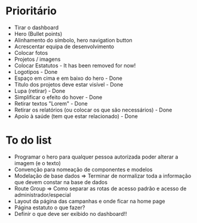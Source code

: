 # Prioritário

- Tirar o dashboard
- Hero (Bullet points)
- Alinhamento do símbolo, hero navigation button 
- Acrescentar equipa de desenvolvimento 
- Colocar fotos 
- Projetos / imagens 
- Colocar Estatutos - It has been removed for now! 
- Logotipos - Done
- Espaço em cima e em baixo do hero - Done 
- Título dos projetos deve estar visível - Done
- Lupa (retirar) - Done
- Simplificar o efeito do hover - Done 
- Retirar textos "Lorem" - Done 
- Retirar os relatórios (ou colocar os que são necessários) - Done 
- Apoio à saúde (tem que estar relacionado) - Done 

# To do list 

- Programar o hero para qualquer pessoa autorizada poder alterar a imagem (e o texto)
- Convenção para nomeação de componentes e modelos
- Modelação de base dados => Terminar de normalizar toda a informação que devem constar na base de dados  
- Route Group => Como separar as rotas de acesso padrão e acesso de administrador/especial
- Layout da página das campanhas e onde ficar na home page 
- Página estatuto o que fazer? 
- Definir o que deve ser exibido no dashboard!!

